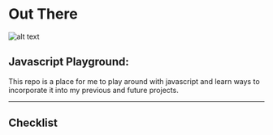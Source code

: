 # Out There
![alt text](https://wired361.github.io/mostly-harmless/img/shortcut.ico "Logo Title Text 1")

## Javascript Playground:

This repo is a place for me to play around with javascript and learn ways to incorporate it into my previous and future projects.

----

## Checklist



